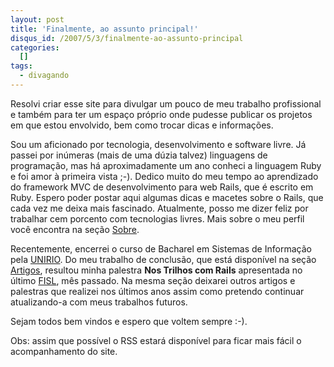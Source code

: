 ```yaml
--- 
layout: post
title: 'Finalmente, ao assunto principal!'
disqus_id: /2007/5/3/finalmente-ao-assunto-principal
categories: 
  []
tags:
  - divagando
---
```



Resolvi criar esse site para divulgar um pouco de meu trabalho profissional e também para ter um espaço próprio onde pudesse publicar os projetos em que estou envolvido, bem como trocar dicas e informações.

Sou um aficionado por tecnologia, desenvolvimento e software livre. Já passei por inúmeras (mais de uma dúzia talvez) linguagens de programação, mas há aproximadamente um ano conheci a linguagem Ruby e foi amor à primeira vista ;-). Dedico muito do meu tempo ao aprendizado do framework MVC de desenvolvimento para web Rails, que é escrito em Ruby. Espero poder postar aqui algumas dicas e macetes sobre o Rails, que cada vez me deixa mais fascinado. Atualmente, posso me dizer feliz por trabalhar cem porcento com tecnologias livres. Mais sobre o meu perfil você encontra na seção [Sobre][1].

Recentemente, encerrei o curso de Bacharel em Sistemas de Informação pela [UNIRIO][2]. Do meu trabalho de conclusão, que está disponível na seção [Artigos][3], resultou minha palestra **Nos Trilhos com Rails** apresentada no último [FISL][4], mês passado. Na mesma seção deixarei outros artigos e palestras que realizei nos últimos anos assim como pretendo continuar atualizando-a com meus trabalhos futuros.

Sejam todos bem vindos e espero que voltem sempre :-).

Obs: assim que possível o RSS estará disponível para ficar mais fácil o acompanhamento do site.

[1]: /sobre
[2]: http://www.uniriotec.br
[3]: /artigos
[4]: http://fisl.softwarelivre.org/8.0/www/

